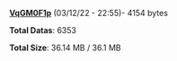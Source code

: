 [**VqGM0F1p**](/data/VqGM0F1p.txt) (03/12/22 - 22:55)- 4154 bytes

**Total Datas**: 6353

**Total Size**: 36.14 MB / 36.1 MB